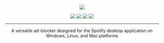   <p align="center">
  <a href="https://github.com/SpotX-Official/SpotX/releases"><img src="https://spotx-official.github.io/images/logos/logo.png" />
</p>

<p align="center">
      <a href="https://github.com/SpotX-Official/SpotX-Bash"><img src="https://spotx-official.github.io/images/shields/SpotX_for_Mac%26Linux.svg"></a> 
      <a href="https://github.com/SpotX-Official/SpotX"><img src="https://spotx-official.github.io/images/shields/SpotX_for_Windows.svg"></a>
      <a href="https://t.me/SpotxCommunity"><img src="https://spotx-official.github.io/images/shields/SpotX_Community.svg"></a>       
      <a href="https://t.me/spotify_windows_mod"><img src="https://spotx-official.github.io/images/shields/SpotX_Channel.svg"></a>
      </p>
      
***

<p align="center">
  A versatile ad-blocker designed for the Spotify desktop application on Windows, Linux, and Mac platforms
</p>
